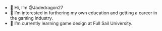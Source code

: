 - 👋 Hi, I’m @Jadedragon27
- 👀 I’m interested in furthering my own education and getting a career in the gaming industry.
- 🌱 I’m currently learning game design at Full Sail University.
